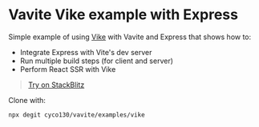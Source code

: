 # Vavite Vike example with Express

Simple example of using [Vike](https://vike.dev/) with Vavite and Express that shows how to:

- Integrate Express with Vite's dev server
- Run multiple build steps (for client and server)
- Perform React SSR with Vike

> [Try on StackBlitz](https://stackblitz.com/github/cyco130/vavite/tree/main/examples/vike)

Clone with:

```bash
npx degit cyco130/vavite/examples/vike
```
